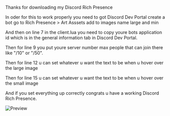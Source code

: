 Thanks for downloading my Discord Rich Presence

In oder for this to work properly you need to got Discord Dev Portal create a bot go to Rich Presence > Art Asssets add to images name large and min

And then on line 7 in the client.lua you need to copy youre bots application id which is in the general information tab in Discord Dev Portal. 

Then for line 9 you put youre server number max people that can join there like "/10" or "/50".

Then for line 12 u can set whatever u want the text to be when u hover over the large image

Then for line 15 u can set whatever u want the text to be when u hover over the small image

And if you set everything up correctly congrats u have a working Discord Rich Presence.

![Preview](https://github.com/rexdevlabs/Discord-Rich-Presence/assets/130521460/03767922-04c3-40aa-af3d-3e3ef9e61fa5)
